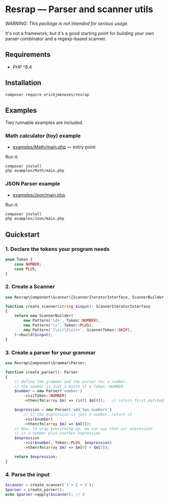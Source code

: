 # Resrap — Parser and scanner utils

*WARNING: This package is not intended for serious usage.*

It's not a framework, but it's a good starting point for building your own parser combinator and a regexp-based scanner.

## Requirements
- PHP ^8.4

## Installation
```bash
composer require erickjmenezes/resrap
```

## Examples
Two runnable examples are included.

### Math calculator (toy) example
- [examples/Math/main.php](./examples/Math/main.php) — entry point

Run it:

```bash
composer install
php examples/Math/main.php
```

### JSON Parser example
- [examples/Json/main.php](./examples/Json/main.php)

Run it:

```bash
composer install
php examples/Json/main.php
```

## Quickstart
### 1. Declare the tokens your program needs
```php
enum Token {
    case NUMBER;
    case PLUS;
}
```

### 2. Create a Scanner
```php
use Resrap\Component\Scanner\{ScannerIteratorInterface, ScannerBuilder, Pattern, ScannerToken};

function create_scanner(string $input): ScannerIteratorInterface
{
    return new ScannerBuilder(
        new Pattern('\d+', Token::NUMBER),
        new Pattern('\+', Token::PLUS),
        new Pattern('[\s\r\t\n]++', ScannerToken::SKIP),
    )->build($input);
}
```

### 3. Create a parser for your grammar

```php
use Resrap\Component\Grammar\Parser;

function create_parser(): Parser
{
    // define the grammar and the parser for a number.
    // the number is just a match of a Token::NUMBER.
    $number = new Parser('number')
        ->is(Token::NUMBER)
        ->then(fn(array $m) => (int) $m[0]);   // return first matched token in the sequence

    $expression = new Parser('add_two_numbers')
        // if the expression is just a number, return it
        ->is($number)
        ->then(fn(array $m) => $m[0]);
    // Now, to wrap everything up, we can say that our expression
    // is a number plus another expression
    $expression
        ->is($number, Token::PLUS, $expression)
        ->then(fn(array $m) => $m[0] + $m[2]);

    return $expression;
}
```

### 4. Parse the input
```php
$scanner = create_scanner('1 + 2 + 3');
$parser = create_parser();
echo $parser->apply($scanner); // 6
```

